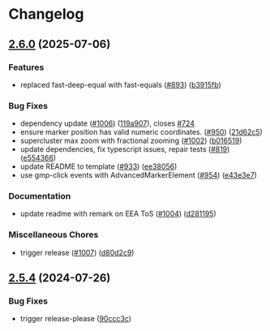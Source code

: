 # Changelog

## [2.6.0](https://github.com/googlemaps/js-markerclusterer/compare/v2.5.4...v2.6.0) (2025-07-06)


### Features

* replaced fast-deep-equal with fast-equals ([#893](https://github.com/googlemaps/js-markerclusterer/issues/893)) ([b3915fb](https://github.com/googlemaps/js-markerclusterer/commit/b3915fb9a4dec6f65bfba3612e66849b56bdda98))


### Bug Fixes

* dependency update ([#1006](https://github.com/googlemaps/js-markerclusterer/issues/1006)) ([119a907](https://github.com/googlemaps/js-markerclusterer/commit/119a90779aff5566c06f9117de9a0c3f11648a39)), closes [#724](https://github.com/googlemaps/js-markerclusterer/issues/724)
* ensure marker position has valid numeric coordinates. ([#950](https://github.com/googlemaps/js-markerclusterer/issues/950)) ([21d62c5](https://github.com/googlemaps/js-markerclusterer/commit/21d62c57b6645a1fc4bf67a61573a6e96b290a25))
* supercluster max zoom with fractional zooming ([#1002](https://github.com/googlemaps/js-markerclusterer/issues/1002)) ([b016519](https://github.com/googlemaps/js-markerclusterer/commit/b0165192262dedb125adaa31671e9ce5b8989c3b))
* update dependencies, fix typescript issues, repair tests ([#819](https://github.com/googlemaps/js-markerclusterer/issues/819)) ([e554366](https://github.com/googlemaps/js-markerclusterer/commit/e554366ba3960530dfed939a45d84d934cd3f3fc))
* update README to template ([#933](https://github.com/googlemaps/js-markerclusterer/issues/933)) ([ee38056](https://github.com/googlemaps/js-markerclusterer/commit/ee38056616fc8dd41b9a163d60f7e6b98f9ac920))
* use gmp-click events with AdvancedMarkerElement ([#954](https://github.com/googlemaps/js-markerclusterer/issues/954)) ([e43e3e7](https://github.com/googlemaps/js-markerclusterer/commit/e43e3e7a5197ec346dab855080a450ead24f99f5))


### Documentation

* update readme with remark on EEA ToS ([#1004](https://github.com/googlemaps/js-markerclusterer/issues/1004)) ([d281195](https://github.com/googlemaps/js-markerclusterer/commit/d2811956e6060087e1cfada4fd0a9645f80b8e48))


### Miscellaneous Chores

* trigger release ([#1007](https://github.com/googlemaps/js-markerclusterer/issues/1007)) ([d80d2c9](https://github.com/googlemaps/js-markerclusterer/commit/d80d2c9e328235df7dc636160f78f36f51203fc9))

## [2.5.4](https://github.com/googlemaps/js-markerclusterer/compare/v2.5.3...v2.5.4) (2024-07-26)


### Bug Fixes

* trigger release-please ([90ccc3c](https://github.com/googlemaps/js-markerclusterer/commit/90ccc3cbd733a912b1942c2b90e7e1333bf70879))
